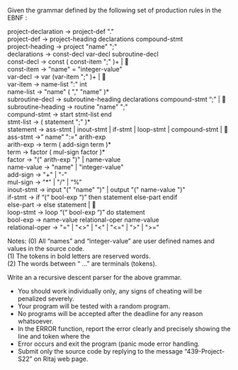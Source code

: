 Given the grammar defined by the following set of production rules in the EBNF :

project-declaration -> project-def "."  
project-def -> project-heading declarations compound-stmt  
project-heading -> project "name" ";"  
declarations -> const-decl var-decl subroutine-decl  
const-decl -> const ( const-item ";" )+ |   
const-item -> "name" = "integer-value"  
var-decl -> var (var-item ";" )+ |   
var-item -> name-list ":" int  
name-list -> "name" ( "," "name" )*  
subroutine-decl -> subroutine-heading declarations compound-stmt “;” |   
subroutine-heading -> routine "name" ";"  
compund-stmt -> start stmt-list end  
stmt-list -> ( statement ";" )*  
statement -> ass-stmt | inout-stmt | if-stmt | loop-stmt | compound-stmt |   
ass-stmt ->” name” ":=" arith-exp  
arith-exp -> term ( add-sign term )*  
term -> factor ( mul-sign factor )*  
factor -> "(" arith-exp ")" | name-value  
name-value -> "name" | "integer-value"  
add-sign -> "+" | "-"  
mul-sign -> "*" | "/" | “%”  
inout-stmt -> input "(" "name" ")" | output "(" name-value ")"  
if-stmt -> if “(“ bool-exp “)” then statement else-part endif  
else-part -> else statement |   
loop-stmt -> loop “(“ bool-exp “)” do statement  
bool-exp -> name-value relational-oper name-value  
relational-oper -> "=" | "<>" | "<" | "<=" | ">" | ">="  

Notes:
(0) All “names” and “integer-value” are user defined names and values in the source code.  
(1) The tokens in bold letters are reserved words.  
(2) The words between “ …” are terminals (tokens).  

Write an a recursive descent parser for the above grammar.
* You should work individually only, any signs of cheating will be penalized severely.
* Your program will be tested with a random program.
* No programs will be accepted after the deadline for any reason whatsoever.
* In the ERROR function, report the error clearly and precisely showing the line and token where the
* Error occurs and exit the program (panic mode error handling.
* Submit only the source code by replying to the message “439-Project-S22” on Ritaj web page.
